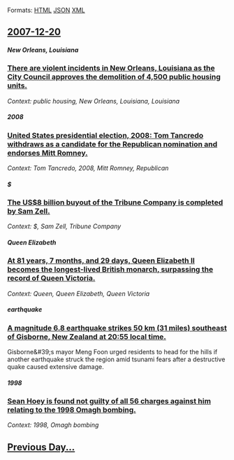 
Formats: [HTML](2007/12/20/index.html)  [JSON](2007/12/20/index.json)  [XML](2007/12/20/index.xml)  

## [2007-12-20](/news/2007/12/20/index.md)

##### New Orleans, Louisiana
### [ There are violent incidents in New Orleans, Louisiana as the City Council approves the demolition of 4,500 public housing units. ](/news/2007/12/20/there-are-violent-incidents-in-new-orleans-louisiana-as-the-city-council-approves-the-demolition-of-4-500-public-housing-units.md)
_Context: public housing, New Orleans, Louisiana, Louisiana_

##### 2008
### [ United States presidential election, 2008: Tom Tancredo withdraws as a candidate for the Republican nomination and endorses Mitt Romney. ](/news/2007/12/20/united-states-presidential-election-2008-tom-tancredo-withdraws-as-a-candidate-for-the-republican-nomination-and-endorses-mitt-romney.md)
_Context: Tom Tancredo, 2008, Mitt Romney, Republican_

##### $
### [ The US$8 billion buyout of the Tribune Company is completed by Sam Zell. ](/news/2007/12/20/the-us-8-billion-buyout-of-the-tribune-company-is-completed-by-sam-zell.md)
_Context: $, Sam Zell, Tribune Company_

##### Queen Elizabeth
### [ At 81 years, 7 months, and 29 days, Queen Elizabeth II becomes the longest-lived British monarch, surpassing the record of Queen Victoria. ](/news/2007/12/20/at-81-years-7-months-and-29-days-queen-elizabeth-ii-becomes-the-longest-lived-british-monarch-surpassing-the-record-of-queen-victoria.md)
_Context: Queen, Queen Elizabeth, Queen Victoria_

##### earthquake
### [ A magnitude 6.8 earthquake strikes 50 km (31 miles) southeast of Gisborne, New Zealand at 20:55 local time. ](/news/2007/12/20/a-magnitude-6-8-earthquake-strikes-50-km-31-miles-southeast-of-gisborne-new-zealand-at-20-55-local-time.md)
Gisborne&amp;#39;s mayor Meng Foon&nbsp;urged residents to head for the hills if another earthquake struck the region amid tsunami fears after a destructive quake caused extensive damage.

##### 1998
### [ Sean Hoey is found not guilty of all 56 charges against him relating to the 1998 Omagh bombing. ](/news/2007/12/20/sean-hoey-is-found-not-guilty-of-all-56-charges-against-him-relating-to-the-1998-omagh-bombing.md)
_Context: 1998, Omagh bombing_

## [Previous Day...](/news/2007/12/19/index.md)


